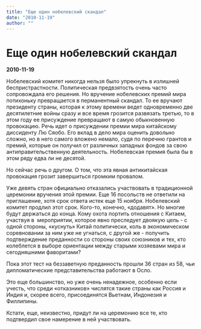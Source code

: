 ```yaml
---
title: "Еще один нобелевский скандал"
date: "2010-11-19"
author: ""
---
```


# Еще один нобелевский скандал

**2010-11-19** 

Нобелевский комитет никогда нельзя было упрекнуть в излишней беспристрастности. Политическая предвзятость очень часто сопровождала его решения. Но вручение нобелевских премий мира потихоньку превращается в перманентный скандал. То ее вручают президенту страны, которая к этому времени ведет одновременно две десятилетние войны сразу и все время грозится развязать третью, то в этом году ее присуждение превращают в самую обыкновенную провокацию. Речь идет о присуждении премии мира китайскому диссиденту Лю Сяобо. Его вклад в дело мира оценить довольно сложно, но в него самого вложено немало, судя по перечню грантов и премий, которые он получил от различных западных фондов за свою антиправительственную деятельность. Нобелевская премия была бы в этом ряду едва ли не десятой.

Но сейчас речь о другом. О том, что эта явная антикитайская провокация грозит завершиться громким провалом.

Уже девять стран официально отказались участвовать в традиционной церемонии вручения этой премии. Еще 16 посольств не ответили на приглашение, хотя срок ответа истек еще 15 ноября. Нобелевский комитет продлил этот срок. Кого-то, конечно, «додавят». Но многие будут держаться до конца. Кому охота портить отношения с Китаем, участвуя в  мероприятии, которое явно преследует двоякую цель - с одной стороны, «куснуть» Китай политически, коль в экономическом соревновании за ним уже не угнаться, с другой же - получить подтверждение преданности со стороны своих союзников и тех, кто колеблется в выборе ориентации между старыми хозяевами мира и сегодняшними фаворитами?

Пока этот тест на беззаветную преданность прошли 36 стран из 58, чьи дипломатические представительства работают в Осло.

Это еще большинство, но уже очень ненадежное, особенно если учесть, что среди «отказников» числятся такие страны как Россия и Индия и, скорее всего, присоединятся Вьетнам, Индонезия и Филлипины.

Кстати, еще, неизвестно, придут ли на церемонию все те, кто подтвердил свое намерение в ней участвовать.